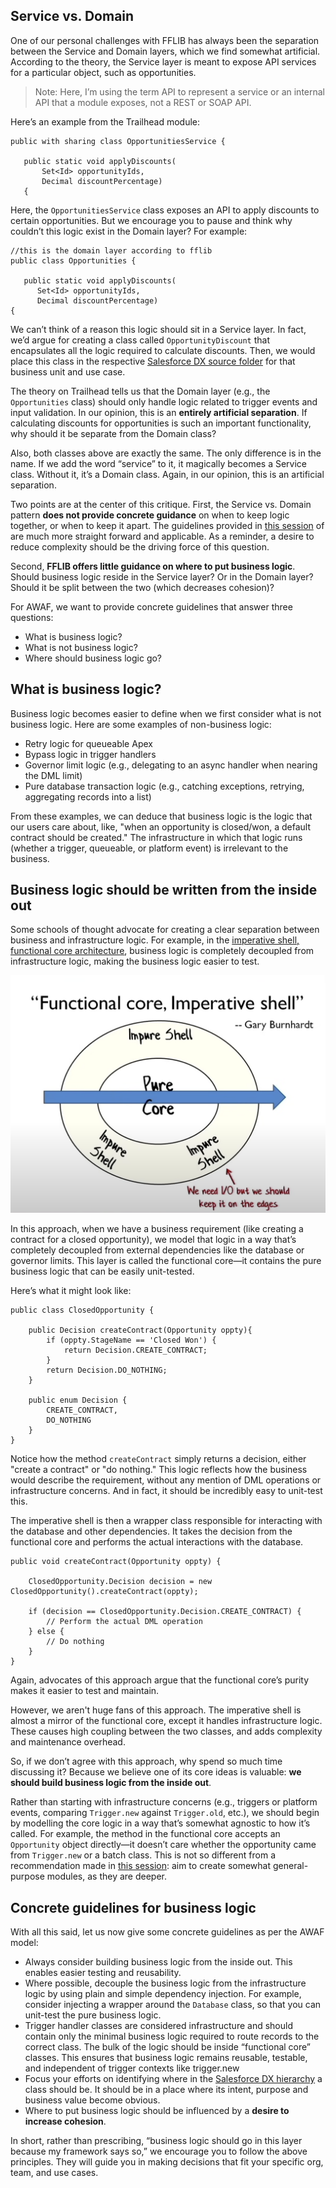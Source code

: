 ## Service vs. Domain

One of our personal challenges with FFLIB has always been the separation between the Service and Domain layers, which we find somewhat artificial. According to the theory, the Service layer is meant to expose API services for a particular object, such as opportunities.

> Note: Here, I’m using the term API to represent a service or an internal API that a module exposes, not a REST or SOAP API. 

Here’s an example from the Trailhead module:

```apex
public with sharing class OpportunitiesService {

   public static void applyDiscounts(
       Set<Id> opportunityIds, 
       Decimal discountPercentage) 
   {
```

Here, the `OpportunitiesService` class exposes an API to apply discounts to certain opportunities. But we encourage you to pause and think why couldn’t this logic exist in the Domain layer? For example:

```apex
//this is the domain layer according to fflib
public class Opportunities {

   public static void applyDiscounts(
      Set<Id> opportunityIds, 
      Decimal discountPercentage) 
{
```

We can’t think of a reason this logic should sit in a Service layer. In fact, we’d argue for creating a class called `OpportunityDiscount` that encapsulates all the logic required to calculate discounts. Then, we would place this class in the respective [Salesforce DX source folder](/AWAF/sfdx-folders.md) for that business unit and use case.

The theory on Trailhead tells us that the Domain layer (e.g., the `Opportunities` class) should only handle logic related to trigger events and input validation. In our opinion, this is an **entirely artificial separation**. If calculating discounts for opportunities is such an important functionality, why should it be separate from the Domain class?

Also, both classes above are exactly the same. The only difference is in the name. If we add the word “service” to it, it magically becomes a Service class. Without it, it’s a Domain class. Again, in our opinion, this is an artificial separation.

Two points are at the center of this critique. First, the Service vs. Domain pattern **does not provide concrete guidance** on when to keep logic together, or when to keep it apart. The guidelines provided in [this session](https://youtu.be/Cgi2EPy5M-0?si=tAbyl1xsMDdQQ3wY) of are much more straight forward and applicable. As a reminder, a desire to reduce complexity should be the driving force of this question.

Second, **FFLIB offers little guidance on where to put business logic**. Should business logic reside in the Service layer? Or in the Domain layer? Should it be split between the two (which decreases cohesion)?

For AWAF, we want to provide concrete guidelines that answer three questions:

* What is business logic?
* What is not business logic?
* Where should business logic go?

## What is business logic?

Business logic becomes easier to define when we first consider what is not business logic. Here are some examples of non-business logic:

* Retry logic for queueable Apex
* Bypass logic in trigger handlers
* Governor limit logic (e.g., delegating to an async handler when nearing the DML limit)
* Pure database transaction logic (e.g., catching exceptions, retrying, aggregating records into a list)

From these examples, we can deduce that business logic is the logic that our users care about, like, "when an opportunity is closed/won, a default contract should be created." The infrastructure in which that logic runs (whether a trigger, queueable, or platform event) is irrelevant to the business.

## Business logic should be written from the inside out

Some schools of thought advocate for creating a clear separation between business and infrastructure logic. For example, in the [imperative shell, functional core architecture](https://youtu.be/P1vES9AgfC4?si=w3ZgOJr_Bzu-Z0yi), business logic is completely decoupled from infrastructure logic, making the business logic easier to test.

![Functional core](/public/functional-core.png)

In this approach, when we have a business requirement (like creating a contract for a closed opportunity), we model that logic in a way that’s completely decoupled from external dependencies like the database or governor limits. This layer is called the functional core—it contains the pure business logic that can be easily unit-tested.

Here’s what it might look like:

```apex
public class ClosedOpportunity {

    public Decision createContract(Opportunity oppty){
        if (oppty.StageName == 'Closed Won') {
            return Decision.CREATE_CONTRACT;
        }
        return Decision.DO_NOTHING;
    }

    public enum Decision {
        CREATE_CONTRACT,
        DO_NOTHING
    }
}
```

Notice how the method `createContract` simply returns a decision, either "create a contract" or "do nothing." This logic reflects how the business would describe the requirement, without any mention of DML operations or infrastructure concerns. And in fact, it should be incredibly easy to unit-test this.

The imperative shell is then a wrapper class responsible for interacting with the database and other dependencies. It takes the decision from the functional core and performs the actual interactions with the database.

```apex
public void createContract(Opportunity oppty) {

    ClosedOpportunity.Decision decision = new ClosedOpportunity().createContract(oppty);

    if (decision == ClosedOpportunity.Decision.CREATE_CONTRACT) {
        // Perform the actual DML operation
    } else {
        // Do nothing
    }
}
```

Again, advocates of this approach argue that the functional core’s purity makes it easier to test and maintain.

However, we aren't huge fans of this approach. The imperative shell is almost a mirror of the functional core, except it handles infrastructure logic. These causes high coupling between the two classes, and adds complexity and maintenance overhead.

So, if we don’t agree with this approach, why spend so much time discussing it? Because we believe one of its core ideas is valuable: **we should build business logic from the inside out**.

Rather than starting with infrastructure concerns (e.g., triggers or platform events, comparing `Trigger.new` against `Trigger.old`, etc.), we should begin by modelling the core logic in a way that’s somewhat agnostic to how it’s called. For example, the method in the functional core accepts an `Opportunity` object directly—it doesn’t care whether the opportunity came from `Trigger.new` or a batch class. This is not so different from a recommendation made in [this session](https://youtu.be/Cgi2EPy5M-0?si=tAbyl1xsMDdQQ3wY): aim to create somewhat general-purpose modules, as they are deeper.

## Concrete guidelines for business logic

With all this said, let us now give some concrete guidelines as per the AWAF model:

* Always consider building business logic from the inside out. This enables easier testing and reusability.
* Where possible, decouple the business logic from the infrastructure logic by using plain and simple dependency injection. For example, consider injecting a wrapper around the `Database` class, so that you can unit-test the pure business logic.
* Trigger handler classes are considered infrastructure and should contain only the minimal business logic required to route records to the correct class. The bulk of the logic should be inside “functional core” classes. This ensures that business logic remains reusable, testable, and independent of trigger contexts like trigger.new
* Focus your efforts on identifying where in the [Salesforce DX hierarchy](/AWAF/sfdx-folders.md) a class should be. It should be in a place where its intent, purpose and business value become obvious.
* Where to put business logic should be influenced by a **desire to increase cohesion**.

In short, rather than prescribing, “business logic should go in this layer because my framework says so,” we encourage you to follow the above principles. They will guide you in making decisions that fit your specific org, team, and use cases.
